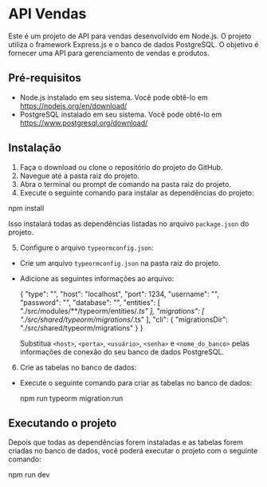 # API Vendas

Este é um projeto de API para vendas desenvolvido em Node.js. O projeto utiliza o framework Express.js e o banco de dados PostgreSQL. O objetivo é fornecer uma API para gerenciamento de vendas e produtos.

## Pré-requisitos
- Node.js instalado em seu sistema. Você pode obtê-lo em https://nodejs.org/en/download/
- PostgreSQL instalado em seu sistema. Você pode obtê-lo em https://www.postgresql.org/download/

## Instalação

1. Faça o download ou clone o repositório do projeto do GitHub.
2. Navegue até a pasta raiz do projeto.
3. Abra o terminal ou prompt de comando na pasta raiz do projeto.
4. Execute o seguinte comando para instalar as dependências do projeto:

npm install



Isso instalará todas as dependências listadas no arquivo `package.json` do projeto.

5. Configure o arquivo `typeormconfig.json`:

- Crie um arquivo `typeormconfig.json` na pasta raiz do projeto.
- Adicione as seguintes informações ao arquivo:


  {
    "type": "",
    "host": "localhost",
    "port": 1234,
    "username": "",
    "password": "",
    "database": "",
    "entities": [
        "./src/modules/**/typeorm/entities/*.ts"
    ],
    "migrations": [
        "./src/shared/typeorm/migrations/*.ts"
    ],
    "cli": {
        "migrationsDir": "./src/shared/typeorm/migrations"
    }
}


  Substitua `<host>`, `<porta>`, `<usuário>`, `<senha>` e `<nome_do_banco>` pelas informações de conexão do seu banco de dados PostgreSQL.

6. Crie as tabelas no banco de dados:

- Execute o seguinte comando para criar as tabelas no banco de dados:


  npm run typeorm migration:run


## Executando o projeto

Depois que todas as dependências forem instaladas e as tabelas forem criadas no banco de dados, você poderá executar o projeto com o seguinte comando:

npm run dev
